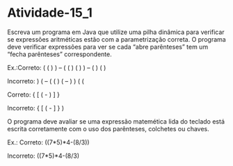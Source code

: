 # Atividade-15_1
Escreva um programa em Java que utilize uma pilha dinâmica para verificar se expressões aritméticas estão com a parametrização correta. O programa deve verificar expressões para ver se cada  “abre parênteses”  tem um “fecha parênteses” correspondente.

Ex.:Correto:  (  (  )  )  –  (  (  ) (  )  )  –  (  )  (  )

Incorreto:  ) (  –  (  (  )  (  –  )  )  (  (

Correto: { [ ( - ) ] }

Incorreto: { [ ( - ] } )

O programa deve avaliar se uma expressão matemética lida do teclado está escrita corretamente com o uso dos parênteses, colchetes ou chaves.

Ex.: Correto: ((7*5)*4-(8/3)) 

Incorreto: ((7*5)*4-(8/3)
